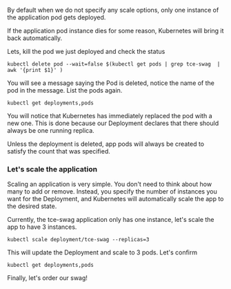 By default when we do not specify any scale options, only one instance of the application pod gets deployed.

If the application pod instance dies for some reason, Kubernetes will bring it back automatically.

Lets, kill the pod we just deployed and check the status
```execute
kubectl delete pod --wait=false $(kubectl get pods | grep tce-swag  | awk '{print $1}' )
```
You will see a message saying the Pod is deleted, notice the name of the pod in the message.
List the pods again.

```execute
kubectl get deployments,pods
```

You will notice that Kubernetes has immediately replaced the pod with a new one.
This is done because our Deployment declares that there should always be one running replica.

Unless the deployment is deleted, app pods will always be created to satisfy the count that was specified.

### Let's scale the application

Scaling an application is very simple. You don't need to think about how many to add or remove.
Instead, you specify the number of instances you want for the Deployment, and Kubernetes will automatically scale the app to the desired state.

Currently, the tce-swag application only has one instance, let's scale the app to have 3 instances.
```execute
kubectl scale deployment/tce-swag --replicas=3
```
This will update the Deployment and scale to 3 pods.
Let's confirm

```execute
kubectl get deployments,pods
```

Finally, let's order our swag!

